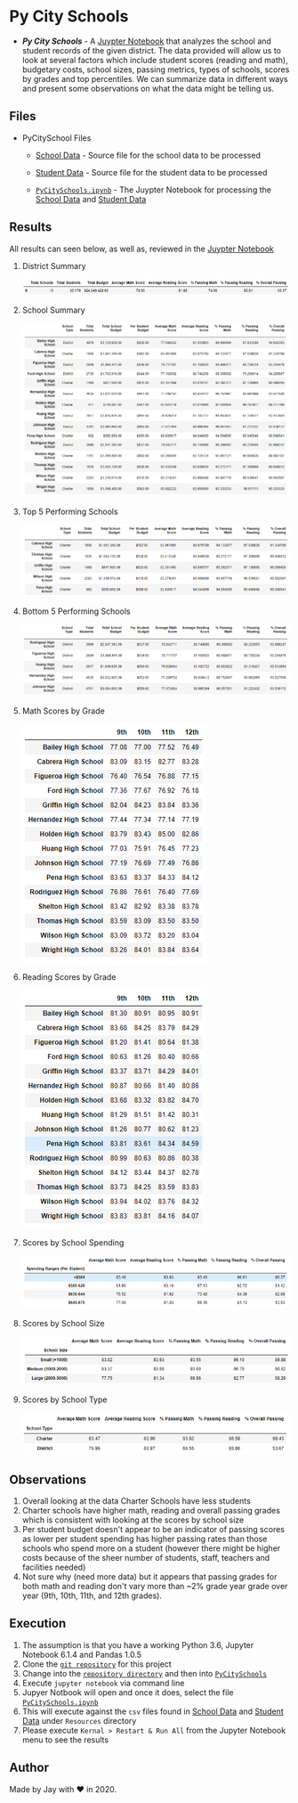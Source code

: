 # Py City Schools

- **_Py City Schools_** - A [Juypter Notebook](PyCitySchools/PyCitySchools.ipynb) that analyzes the school and student records of the given district. The data provided will allow us to look at several factors which include student scores (reading and math), budgetary costs, school sizes, passing metrics, types of schools, scores by grades and top percentiles. We can summarize data in different ways and present some observations on what the data might be telling us.

## Files

- PyCitySchool Files

  - [School Data](PyCitySchools/Resources/schools_complete.csv) - Source file for the school data to be processed

  - [Student Data](PyCitySchools/Resources/students_complete.csv) - Source file for the student data to be processed

  - [`PyCitySchools.ipynb`](PyCitySchools/PyCitySchools.ipynb) - The Juypter Notebook for processing the [School Data](PyCitySchools/Resources/schools_complete.csv) and [Student Data](PyCitySchools/Resources/students_complete.csv)

## Results

All results can seen below, as well as, reviewed in the [Juypter Notebook](PyCitySchools/PyCitySchools.ipynb)

1. District Summary

   ![District Summary](PyCitySchools/images/district.png)

1. School Summary

   ![School Summary](PyCitySchools/images/schoolsummary.png)

1. Top 5 Performing Schools

   ![Top Performing](PyCitySchools/images/topperforming.png)

1. Bottom 5 Performing Schools

   ![Bottom Performing](PyCitySchools/images/bottomperforming.png)

1. Math Scores by Grade

   ![Math By Grade](PyCitySchools/images/mathbygrade.png)

1. Reading Scores by Grade

   ![Reading By Grade](PyCitySchools/images/readingbygrade.png)

1. Scores by School Spending

   ![Score By Spending](PyCitySchools/images/scorebyspending.png)

1. Scores by School Size

   ![Score By Size](PyCitySchools/images/scorebysize.png)

1. Scores by School Type

   ![Score By Type](PyCitySchools/images/scorebytype.png)

## Observations

1. Overall looking at the data Charter Schools have less students
1. Charter schools have higher math, reading and overall passing grades which is consistent with looking at the scores by school size
1. Per student budget doesn't appear to be an indicator of passing scores as lower per student spending has higher passing rates than those schools who spend more on a student (however there might be higher costs because of the sheer number of students, staff, teachers and facilities needed)
1. Not sure why (need more data) but it appears that passing grades for both math and reading don't vary more than ~2% grade year grade over year (9th, 10th, 11th, and 12th grades).

## Execution

1. The assumption is that you have a working Python 3.6, Jupyter Notebook 6.1.4 and Pandas 1.0.5
1. Clone the [`git repository`](https://github.com/jayhjman/pandas-challenge) for this project
1. Change into the [`repository directory`](https://github.com/jayhjman/pandas-challenge) and then into [`PyCitySchools`](PyCitySchools/)
1. Execute `jupyter notebook` via command line
1. Jupyer Notbook will open and once it does, select the file [`PyCitySchools.ipynb`](PyCitySchools/PyCitySchools.ipynb)
1. This will execute against the `csv` files found in [School Data](PyCitySchools/Resources/schools_complete.csv) and [Student Data](PyCitySchools/Resources/students_complete.csv) under `Resources` directory
1. Please execute `Kernal > Restart & Run All` from the Jupyter Notebook menu to see the results

## Author

Made by Jay with :heart: in 2020.
